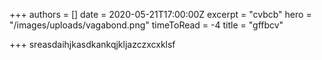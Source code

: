+++
authors = []
date = 2020-05-21T17:00:00Z
excerpt = "cvbcb"
hero = "/images/uploads/vagabond.png"
timeToRead = -4
title = "gffbcv"

+++
sreasdaihjkasdkankqjkljazczxcxklsf